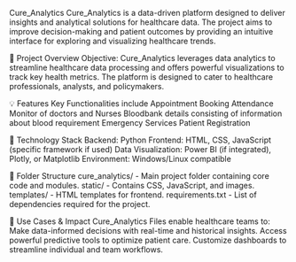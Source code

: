 Cure_Analytics
Cure_Analytics is a data-driven platform designed to deliver insights and analytical solutions for healthcare data. 
The project aims to improve decision-making and patient outcomes by providing an intuitive interface for exploring and visualizing healthcare trends.

📜 Project Overview
Objective:
Cure_Analytics leverages data analytics to streamline healthcare data processing and offers powerful visualizations to track key health metrics. 
The platform is designed to cater to healthcare professionals, analysts, and policymakers.

💡 Features
Key Functionalities include
Appointment Booking
Attendance Monitor of doctors and Nurses
Bloodbank details consisting of information about blood requirement
Emergency Services
Patient Registration

📐 Technology Stack
Backend: Python
Frontend: HTML, CSS, JavaScript (specific framework if used)
Data Visualization: Power BI (if integrated), Plotly, or Matplotlib
Environment: Windows/Linux compatible

📂 Folder Structure
cure_analytics/ - Main project folder containing core code and modules.
static/ - Contains CSS, JavaScript, and images.
templates/ - HTML templates for frontend.
requirements.txt - List of dependencies required for the project.

💼 Use Cases & Impact
Cure_Analytics Files enable healthcare teams to:
Make data-informed decisions with real-time and historical insights.
Access powerful predictive tools to optimize patient care.
Customize dashboards to streamline individual and team workflows.
